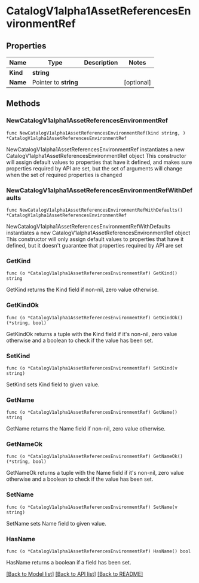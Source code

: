 # CatalogV1alpha1AssetReferencesEnvironmentRef

## Properties

Name | Type | Description | Notes
------------ | ------------- | ------------- | -------------
**Kind** | **string** |  | 
**Name** | Pointer to **string** |  | [optional] 

## Methods

### NewCatalogV1alpha1AssetReferencesEnvironmentRef

`func NewCatalogV1alpha1AssetReferencesEnvironmentRef(kind string, ) *CatalogV1alpha1AssetReferencesEnvironmentRef`

NewCatalogV1alpha1AssetReferencesEnvironmentRef instantiates a new CatalogV1alpha1AssetReferencesEnvironmentRef object
This constructor will assign default values to properties that have it defined,
and makes sure properties required by API are set, but the set of arguments
will change when the set of required properties is changed

### NewCatalogV1alpha1AssetReferencesEnvironmentRefWithDefaults

`func NewCatalogV1alpha1AssetReferencesEnvironmentRefWithDefaults() *CatalogV1alpha1AssetReferencesEnvironmentRef`

NewCatalogV1alpha1AssetReferencesEnvironmentRefWithDefaults instantiates a new CatalogV1alpha1AssetReferencesEnvironmentRef object
This constructor will only assign default values to properties that have it defined,
but it doesn't guarantee that properties required by API are set

### GetKind

`func (o *CatalogV1alpha1AssetReferencesEnvironmentRef) GetKind() string`

GetKind returns the Kind field if non-nil, zero value otherwise.

### GetKindOk

`func (o *CatalogV1alpha1AssetReferencesEnvironmentRef) GetKindOk() (*string, bool)`

GetKindOk returns a tuple with the Kind field if it's non-nil, zero value otherwise
and a boolean to check if the value has been set.

### SetKind

`func (o *CatalogV1alpha1AssetReferencesEnvironmentRef) SetKind(v string)`

SetKind sets Kind field to given value.


### GetName

`func (o *CatalogV1alpha1AssetReferencesEnvironmentRef) GetName() string`

GetName returns the Name field if non-nil, zero value otherwise.

### GetNameOk

`func (o *CatalogV1alpha1AssetReferencesEnvironmentRef) GetNameOk() (*string, bool)`

GetNameOk returns a tuple with the Name field if it's non-nil, zero value otherwise
and a boolean to check if the value has been set.

### SetName

`func (o *CatalogV1alpha1AssetReferencesEnvironmentRef) SetName(v string)`

SetName sets Name field to given value.

### HasName

`func (o *CatalogV1alpha1AssetReferencesEnvironmentRef) HasName() bool`

HasName returns a boolean if a field has been set.


[[Back to Model list]](../README.md#documentation-for-models) [[Back to API list]](../README.md#documentation-for-api-endpoints) [[Back to README]](../README.md)


